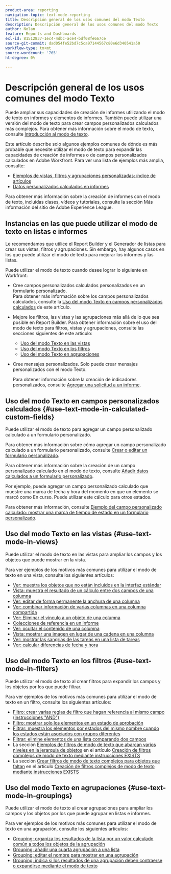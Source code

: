 ```yaml
---
product-area: reporting
navigation-topic: text-mode-reporting
title: Descripción general de los usos comunes del modo Texto
description: Descripción general de los usos comunes del modo Texto
author: Nolan
feature: Reports and Dashboards
exl-id: 81512837-1ec4-4dbc-ace4-bdf08fe667ce
source-git-commit: dad054fe52bd7c5ca97144567c80e6d340541a50
workflow-type: tm+mt
source-wordcount: '765'
ht-degree: 0%

---
```


# Descripción general de los usos comunes del modo Texto

<!--
<p data-mc-conditions="QuicksilverOrClassic.Draft mode">(NOTE: Alina: ***This is linked to Understanding Text Mode (article), and the TOC article for examples of various reporting elements)</p>
-->

Puede ampliar sus capacidades de creación de informes utilizando el modo de texto en informes y elementos de informes. También puede utilizar una versión del modo de texto para crear campos personalizados calculados más complejos. Para obtener más información sobre el modo de texto, consulte [Introducción al modo de texto](../../../reports-and-dashboards/reports/text-mode/understand-text-mode.md).

Este artículo describe solo algunos ejemplos comunes de dónde es más probable que necesite utilizar el modo de texto para expandir las capacidades de creación de informes o de campos personalizados calculados en Adobe Workfront. Para ver una lista de ejemplos más amplia, consulte:

* [Ejemplos de vistas, filtros y agrupaciones personalizadas: índice de artículos](../../../reports-and-dashboards/reports/custom-view-filter-grouping-samples/custom-view-filter-grouping-samples.md)
* [Datos personalizados calculados en informes](../../../reports-and-dashboards/reports/calc-cstm-data-reports/calculated-custom-data-reports.md)

Para obtener más información sobre la creación de informes con el modo de texto, incluidas clases, vídeos y tutoriales, consulte la sección Más información del sitio de Adobe Experience League.

<!--this link is outdated: 

For additional real-life text mode examples that other Workfront customers might have identified, visit the [Text Mode Reporting Discussions](https://one.workfront.com/s/topic/0TO0z000000cdHmGAI/text-mode-reporting?tabset-21363=3) tab in&nbsp; Adobe Workfront One or join the [Workfront Community](https://one.workfront.com/s/community) (requires logging in). &nbsp;

-->

## Instancias en las que puede utilizar el modo de texto en listas e informes

Le recomendamos que utilice el Report Builder y el Generador de listas para crear sus vistas, filtros y agrupaciones. Sin embargo, hay algunos casos en los que puede utilizar el modo de texto para mejorar los informes y las listas.

Puede utilizar el modo de texto cuando desee lograr lo siguiente en Workfront:

* Cree campos personalizados calculados personalizados en un formulario personalizado.\
  Para obtener más información sobre los campos personalizados calculados, consulte la [Uso del modo Texto en campos personalizados calculados](#use-text-mode-in-calculated-custom-fields) de este artículo.
* Mejore los filtros, las vistas y las agrupaciones más allá de lo que sea posible en Report Builder. Para obtener información sobre el uso del modo de texto para filtros, vistas y agrupaciones, consulte las secciones siguientes de este artículo:

   * [Uso del modo Texto en las vistas](#use-text-mode-in-views)
   * [Uso del modo Texto en los filtros](#use-text-mode-in-filters)
   * [Uso del modo Texto en agrupaciones](#use-text-mode-in-groupings)

* Cree mensajes personalizados. Solo puede crear mensajes personalizados con el modo Texto.

  Para obtener información sobre la creación de indicadores personalizados, consulte [Agregar una solicitud a un informe](../../../reports-and-dashboards/reports/creating-and-managing-reports/add-prompt-report.md).

## Uso del modo Texto en campos personalizados calculados {#use-text-mode-in-calculated-custom-fields}

Puede utilizar el modo de texto para agregar un campo personalizado calculado a un formulario personalizado.

Para obtener más información sobre cómo agregar un campo personalizado calculado a un formulario personalizado, consulte [Crear o editar un formulario personalizado](../../../administration-and-setup/customize-workfront/create-manage-custom-forms/create-or-edit-a-custom-form.md).

Para obtener más información sobre la creación de un campo personalizado calculado en el modo de texto, consulte [Añadir datos calculados a un formulario personalizado](../../../administration-and-setup/customize-workfront/create-manage-custom-forms/add-calculated-data-to-custom-form.md).

Por ejemplo, puede agregar un campo personalizado calculado que muestre una marca de fecha y hora del momento en que un elemento se marcó como En curso. Puede utilizar este cálculo para otros estados.

Para obtener más información, consulte [Ejemplo del campo personalizado calculado: mostrar una marca de tiempo de estado en un formulario personalizado](../../../reports-and-dashboards/reports/calc-cstm-data-reports/example-status-timestamp-in-calculated-field.md).

<!--
<ul data-mc-conditions="QuicksilverOrClassic.Draft mode">
<li><a href="#display-a-status-timestamp-in-a-custom-form" class="MCXref xref">Display a Status timestamp in a Custom Form</a> </li>
</ul>
-->

<!--
<div data-mc-conditions="QuicksilverOrClassic.Draft mode">
<p><strong>Display a Status timestamp in a Custom Form</strong></p> 
<p data-mc-conditions="QuicksilverOrClassic.Draft mode">(NOTE: This section used to be undrafted but replaced it with a standlone article. See new article: /Content/Reports and Dashboards/Reports/Calc Cstm Data-Reports/example-status-timestamp-in-calculated-field.htm)</p>
<p>The following calculated field displays the date when the specified object status was modified. </p>
<ol>
<li value="1">Navigate to a Custom form where you want to add the field.</li>
<li value="2">Click <strong>Calculated</strong> to add a calculated custom field to the form.<br></li>
<li value="3">Specify a <strong>Label</strong> for the Custom Field, for example: <i>Status Timestamp Custom Field</i>.</li>
<li value="4">(Optional) Click the <strong>Name</strong> field to update it. The Name of the field matches the Label you just entered by default. </li>
<li value="5">Click&nbsp;<strong>Done</strong>. </li>
<li value="6">Click <strong>Save+Close</strong>.</li>
<li value="7">Re-open the Custom Form, and click the new Status Timestamp Custom Field on the form.</li>
<li value="8"> In the <strong>Calculation</strong> field, specify the following calculation for your Custom Field:<br><pre>IF(Status='INP',IF(ISBLANK({DE:Status Timestamp Custom Field}),$$NOW,{DE:Status Timestamp Custom Field}),{DE:Status Timestamp Custom Field}) </pre>
<p data-mc-conditions="QuicksilverOrClassic.Draft mode">(NOTE:Alina: text should wrap here.)</p>
<note type="note">  You must always use the three letter key for the Status in this calculation.
<br>For more information about the keys for Statuses, see
<a href="../../../administration-and-setup/customize-workfront/creating-custom-status-and-priority-labels/create-or-edit-a-status.md" class="MCXref xref">Create or edit a status</a>.
</note></li>
<li value="9"> Click <strong>Save+Close</strong>.<br>You can then report on the Status Timestamp Custom Field, or use it in other calculations in reports or Custom Fields.<br> <note type="note">  If your status changes to INP, then another status, then back to INP, Workfront captures only the timestamp of the first change to INP.
</note><br></li>
</ol>
</div>
-->

## Uso del modo Texto en las vistas {#use-text-mode-in-views}

Puede utilizar el modo de texto en las vistas para ampliar los campos y los objetos que puede mostrar en la vista.

Para ver ejemplos de los motivos más comunes para utilizar el modo de texto en una vista, consulte los siguientes artículos:

* [Ver: muestra los objetos que no están incluidos en la interfaz estándar](../../../reports-and-dashboards/reports/custom-view-filter-grouping-samples/view-display-objects-not-in-standard-interface.md)
* [Vista: muestra el resultado de un cálculo entre dos campos de una columna](../../../reports-and-dashboards/reports/custom-view-filter-grouping-samples/view-calculation-between-two-fields.md)
* [Ver: editar de forma permanente la anchura de una columna](../../../reports-and-dashboards/reports/custom-view-filter-grouping-samples/view-edit-column-width-permanently.md)
* [Ver: combinar información de varias columnas en una columna compartida](../../../reports-and-dashboards/reports/custom-view-filter-grouping-samples/view-merge-columns.md)
* [Ver: Eliminar el vínculo a un objeto de una columna](../../../reports-and-dashboards/reports/custom-view-filter-grouping-samples/view-remove-link-to-object.md)
* [Colecciones de referencia en un informe](../../../reports-and-dashboards/reports/text-mode/reference-collections-report.md)
* [Ver: ocultar el contenido de una columna](../../../reports-and-dashboards/reports/custom-view-filter-grouping-samples/view-hide-column-content.md)
* [Vista: mostrar una imagen en lugar de una cadena en una columna](../../../reports-and-dashboards/reports/custom-view-filter-grouping-samples/view-display-image-in-view.md)
* [Ver: mostrar las sangrías de las tareas en una lista de tareas](../../../reports-and-dashboards/reports/custom-view-filter-grouping-samples/view-display-task-identations.md)
* [Ver: calcular diferencias de fecha y hora](../../../reports-and-dashboards/reports/custom-view-filter-grouping-samples/view-calculate-time-and-date-differences.md)

<!--
<div data-mc-conditions="QuicksilverOrClassic.Draft mode">
<p>The most common reason for using text mode in a view are: </p>
<ul>
<li><a href="#display-objects-that-are-not-included-in-the-standard-interface" class="MCXref xref">Display objects that are not included in the standard interface</a> </li>
<li><a href="#make-a-calculation-between-two-fields-in-a-column" class="MCXref xref">Make a calculation between two fields in a column</a> </li>
<li><a href="#edit-the-width-of-a-column-permanently" class="MCXref xref">Edit the width of a column permanently</a> </li>
<li>
<div>
<h2>Access requirements</h2>
<p>You must have the following access to perform the steps in this article:</p>
<table style="table-layout:auto">
<col>
<col>
<tbody>
<tr>
<td role="rowheader">Adobe Workfront plan*</td>
<td> <p>Any</p> </td>
</tr>
<tr>
<td role="rowheader">Adobe Workfront license*</td>
<td> <p>Plan </p> </td>
</tr>
<tr>
<td role="rowheader">Access level configurations*</td>
<td> <p>Edit access to Filters, Views, Groupings</p> <p>Edit access to&nbsp;Reports,&nbsp;Dashboards,&nbsp;Calendars to create a view in a report</p> <note type="note">
If you still don't have access, ask your Workfront administrator if they set additional restrictions in your access level. For information on how a Workfront administrator can modify your access level, see
<a href="../../../administration-and-setup/add-users/configure-and-grant-access/create-modify-access-levels.md" class="MCXref xref">Create or modify custom access levels</a>.
</note> </td>
</tr>
<tr>
<td role="rowheader">Object permissions</td>
<td> <p>Manage permissions to a report to create or edit a view in a report</p> <p>Manage permissions to a view to edit it</p> <p>For information on requesting additional access, see <a href="../../../workfront-basics/grant-and-request-access-to-objects/request-access.md" class="MCXref xref">Request access to objects </a>.</p> </td>
</tr>
</tbody>
</table>
<p>*To find out what plan, license type, or access you have, contact your Workfront administrator.</p>
</div> </li>
<li><a href="#edit-the-width-of-a-column-permanently" class="MCXref xref">Edit the width of a column permanently</a> </li>
<li><a href="#merge-multiple-columns-into-a-single-column" class="MCXref xref">Merge multiple columns into a single column</a> </li>
<li><a href="#remove-a-link-to-an-object-from-the-view" class="MCXref xref">Remove a link to an object from the view</a> </li>
<li><a href="#display-a-collection-in-a-view" class="MCXref xref">Display a collection in a view</a> </li>
<li><a href="#hide-the-content-of-a-column-in-a-view" class="MCXref xref">Hide the content of a column in a view</a> </li>
<li><a href="#display-an-image-in-a-view" class="MCXref xref">Display an image in a view</a> </li>
<li><a href="#display-task-indentations-in-a-view" class="MCXref xref">Display task indentations in a view</a> </li>
<li><a href="#calculate-time-and-date-differences" class="MCXref xref">Calculate time and date differences</a> </li>
</ul>
</div>
-->

<!--
<div data-mc-conditions="QuicksilverOrClassic.Draft mode">
<p><strong>Display objects that are not included in the standard interface</strong></p>
<p data-mc-conditions="QuicksilverOrClassic.Draft mode">(NOTE: see new article: /Content/Reports and Dashboards/Reports/Custom View Filter Grouping Samples/view-display-objects-not-in-standard-interface.htm)</p>
<p>You can display objects in a view that are not included in the standard mode interface. Some objects can be included in a view only by referencing them via text mode.<br>You can know which fields can be included in a view in either of the following ways:</p>
<ul>
<li>Use the <a href="../../../wf-api/general/api-explorer.md" class="MCXref xref">API Explorer</a> to discover other objects that can be referenced via text mode.<br>Not all the fields documented in the API Explorer are valid fields for text mode. Some fields are only reportable through the API.</li>
<li>A column or field name is not available in the standard mode interface, but the column or field ID is. Most objects that have a column or field ID also have a corresponding column or field name. However, in some cases, only the ID is displayed in the standard mode Interface. You can use text mode to include the column or field name in a view by replacing the <strong>fieldnameID</strong> with the <strong>fieldname:name</strong>.<br>For example, in the standard mode interface, the <strong>Sponsor ID</strong> field is available for a project, but the <strong>Sponsor Name</strong> field is not. You can use text mode to display the <strong>Sponsor Name</strong>, if you switch the <strong>Sponsor ID</strong> column to text mode and replace the text in the column with:<br><pre>valuefield=project:sponsor:name<br>querysort=project:sponsor:name<br>valueformat=HTML<br>displayname=Project Sponsor Name<br>linkedname=project<br>namekey=view.relatedcolumn<br>namekeyargkey.0=project<br>namekeyargkey.1=sponsorID</pre></li>
</ul>
<p><strong>Make a calculation between two fields in a column</strong></p> 
<p data-mc-conditions="QuicksilverOrClassic.Draft mode">(NOTE: see new article: /Content/Reports and Dashboards/Reports/Custom View Filter Grouping Samples/column-calculation-between-two-fields.htm)</p>
<p>For example, if you want to find out the number of week days that elapsed between two dates, you can use text mode syntax and data expressions to calculate this difference.<br>For example, we want to calculate the week day difference between the Planned Completion Date and the Actual Completion Date of a task.<br>To do this, you can add a new column to a task view, and <strong>Switch to Text Mode</strong>. In the <strong>Click to edit text</strong> dialog box, paste the following text: </p>
<pre>displayname=Week Day Difference<br>textmode=true<br>valueexpression=WEEKDAYDIFF({plannedCompletionDate},{actualCompletionDate})<br>valueformat=HTML</pre>
<p>You can use any other two dates in this calculation (Actual Start, Actual Completion, Projected Start, Projected Completion, etc).<br>For more information about calculated data expressions, see <a href="../../../reports-and-dashboards/reports/calc-cstm-data-reports/calculated-data-expressions.md" class="MCXref xref">Overview of calculated data expressions</a>.</p>
<p><strong>Edit the width of a column permanently</strong></p> 
<p data-mc-conditions="QuicksilverOrClassic.Draft mode">(NOTE: see new article: /Content/Reports and Dashboards/Reports/Custom View Filter Grouping Samples/column-edit-column-width-permanently.htm) </p>
<p>You can permanently change the width of a column by using these lines in the text mode of the column:</p>
<pre>width=200<br>usewidths=true</pre>
<p>For the <strong>width</strong> line, specify any number (in pixels), according to how wide you want the column to display in the report.</p>
<p><strong>Merge multiple columns into a single column</strong></p> 
<p data-mc-conditions="QuicksilverOrClassic.Draft mode">(NOTE: see new article: /Content/Reports and Dashboards/Reports/Custom View Filter Grouping Samples/view--merge-columns.htm)</p>
<ul>
<li> <p><a href="#merge-data-from-two-columns-with-a-line-break" class="MCXref xref">Merge data from two columns with a line break </a> </p> </li>
<li> <p><a href="#merge-data-from-two-columns-with-no-line-break" class="MCXref xref">Merge data from two columns with no line break </a> </p> </li>
</ul>
<h4 id="merge-data-from-two-columns-with-a-line-break">Merge data from two columns with a line break </h4>
<p>Do the following to share the data from multiple columns to display it in one common column with a line break between the values from each column:</p>
<ol>
<li value="1"> <p>Add a third column between the two columns you want to merge. </p> </li>
<li value="2"> <p>Add the following code in the middle column: </p> <p><pre>value=<br></pre><pre>valueformat=HTML</pre><pre>width=1</pre><pre>sharecol=true</pre> </p> </li>
<li value="3"> <p>Add the following text to the first column:</p> <p><code>sharecol=true</code> </p> </li>
</ol>
</div>
-->

<!--
<div data-mc-conditions="QuicksilverOrClassic.Draft mode">
<h4 id="merge-data-from-two-columns-with-no-line-break">Merge data from two columns with no line break </h4>
<p>You can share the data from multiple separate columns to display it in one column with no breaks or spaces between the values from each column. </p>
<p>To do this:</p>
<ol>
<li value="1"> <p>Add the following text to the first column:</p> <p><code>sharecol=true</code> </p> </li>
</ol> <note type="note">  Consider the following when using shared columns:
<ul>
<li>The <code>valueformat=HTML</code> line is mandatory in a shared column. Otherwise, the columns contain no information (they will be blank) when the report is exported from Workfront.</li>
<li>Conditional formatting may not be supported in merged columns.</li>
<li>Columns with the <strong>viewalias</strong> attribute can limit the amount of columns that you can merge. To avoid these limits, avoid using the <strong>viewalias</strong> attribute. If you must include the <strong>viewalias</strong> attribute in a column, make sure that they are the last item listed in the column.</li>
</ul>
</note>
<p><strong>Remove a link to an object from the view</strong></p> 
<p data-mc-conditions="QuicksilverOrClassic.Draft mode">(NOTE: see this new article: /Content/Reports and Dashboards/Reports/Custom View Filter Grouping Samples/column-remove-link-to-object.htm)</p>
<p>Some objects that you display in a view are links to the Details page of the object, by default. For example, the column that displays the Name of a project is a link to the project; the column that displays the Name of a user is a link to the user profile page.</p>
<p>You can remove this link using text mode.<br>For example, to remove the link to a task in a project report, you may use the following text mode in a column:</p>
<pre>displayname=Task Name<br>linkedname=direct<br>namekey=name<br>querysort=name<br>textmode=true<br>valueexpression={name}<br>valueformat=Compound</pre> <note type="note">  You can use similar code for other objects, and just replace the
<strong>valuefield</strong> line of the code with
<strong>valueexpression</strong>. This removes the link from the view.
</note>
<p><strong>Display a collection in a view</strong></p> 
<p data-mc-conditions="QuicksilverOrClassic.Draft mode">(NOTE: this already has its own article, maybe just list the other article in the TOC of the example) </p>
<p>Display a collection in a report view. A collection is a list of objects that are linked to one other object.<br>For information about displaying a collection in a report view, see the "Reference collections in a View of a report" section in the article <a href="../../../reports-and-dashboards/reports/text-mode/reference-collections-report.md" class="MCXref xref">Reference collections in a report</a>.</p>
<p><strong>Hide the content of a column in a view</strong></p> 
<p data-mc-conditions="QuicksilverOrClassic.Draft mode">(NOTE: see new article: /Content/Reports and Dashboards/Reports/Custom View Filter Grouping Samples/column-hide-column-content.htm) </p>
<p>You can build a column in a view for purposes of sorting the view by a certain field, but you can use text mode to hide the information inside the column from displaying in the view. In this case, the object in the column helps sort the view, but the information of that object does not display in the view.</p>
<p>For example, to hide the Task Number column in a task report, replace the text in the Task Number column with the following:</p>
<pre><strong>displayname=</strong>linkedname=direct<br>querysort=taskNumber<br>sortOrder=1<br>sortType=asc<br>textmode=true<br><strong>value=</strong>valueformat=int<br><strong>width=0</strong></pre>
<p>The important changes in this code which make the column hidden are:</p>
<ul>
<li><code>displayname</code>: This line must be blank.</li>
<li><code>valuefield</code>: This has been replaced by <em>value</em>, and must be blank.</li>
<li><code>width</code>: Depending on the field, this must have a value of <i>0</i> or <i>1</i>.</li>
</ul> <note type="note">  
<ul>
<li>You can use hidden columns to sort by a certain object that you do not want to display in the view.<br>For example, you can sort by Task Number in a task view in the example provided above, and hide the Task Number information from the view.</li>
<li>When you hide a column, note that the information in the column is hidden, but the column still exists in the view.</li>
</ul>
</note>
</div>
-->

<!--
<div data-mc-conditions="QuicksilverOrClassic.Draft mode">
<p><strong>Display an image in a view</strong></p>
<p data-mc-conditions="QuicksilverOrClassic.Draft mode">(NOTE: see new article: /Content/Reports and Dashboards/Reports/Custom View Filter Grouping Samples/column-display-image-in-view.htm) </p>
<p>You can replace the name of an object in a view with an image.</p> <note type="note">  Images appear in their actual resolution so try to use small images. This example is for projects, but it applies to any object with a
<strong>URL</strong> field. You can add it to any column to replace the value of the column with an image.
</note>
<p>To replace the name of a project in a project view with an image:</p>
<ol>
<li value="1"> <p>Ensure that you have an image that is stored on a server accessible from Workfront.</p> <note type="tip">
Avoid using images that are uploaded to Workfront. Because images stored in Workfront are not publicly available and have an access key that expires after a period of time, these images stop displaying in the view over time.
</note> </li>
<li value="2">  Go to a project, click the <strong>More</strong> menu <img src="assets/more-icon-45x33.png" style="width: 45;height: 33;"> next to the name of the project, then click <strong>Edit</strong>.  </li>
<li value="3">In the <strong>URL</strong> field, add the link to the image.</li>
<li value="4">Navigate to a project view in a list or report and customize the view.</li>
<li value="5">Click the header of the column for the <strong>Project Name</strong>, then click <strong>Switch to Text Mode</strong>.</li>
<li value="6">Add the following code to the column to the existing code:<br><pre>displayname=Link Project<br>image.name=Link Project<br>image.valuefield=URL<br>link.linkproperty.0.name=projectID<br>link.linkproperty.0.value=ID<br>link.lookup=link.edit<br>link.page=/view<br>link.valuefield=objCode<br>link.valueformat=val<br>textmode=true<br>type=image<br>valueformat=</pre> The image you selected replaces the Project Name in the project view.</li>
<li value="7">Click <strong>Save View</strong>.</li>
</ol>
</div>
-->

<!--
<div data-mc-conditions="QuicksilverOrClassic.Draft mode">
<p><strong>Display task indentations in a view</strong></p>
<p data-mc-conditions="QuicksilverOrClassic.Draft mode">(NOTE:new article to replace this: /Content/Reports and Dashboards/Reports/Custom View Filter Grouping Samples/view-display-task-identations.htm) </p>
<p>Add this code to the Task Name column in a task view, to display the tasks indented according to the Work Breakdown Structure of the project:</p>
<pre>valueexpression=IF({indent}<1,{name},IF({indent}<2,CONCAT(' - ',{name}),IF({indent}<3,CONCAT(' - - ',{name}),IF({indent}<4,CONCAT(' - - - ',{name}),CONCAT(' - - - - ',{name}))))) </pre>
<p>This adds up to four dashes before the task name to indicate the position of the child task. </p>
<p><strong>Calculate time and date differences</strong></p>
<p data-mc-conditions="QuicksilverOrClassic.Draft mode">(NOTE: replace with this article: /Content/Reports and Dashboards/Reports/Custom View Filter Grouping Samples/view-calculate-time-and-date-differences.htm ----- add to the toc article--- hide this content in this article) </p>
<note type="important">  You cannot calculate the time and date difference in Workfront between two different objects of the same kind. For example, you cannot calculate the time and date difference between two dates on two different projects, tasks, or issues.
</note>
<p>You can only calculate the difference between the following:</p>
<ul>
<li><a href="#calculate-the-time-and-date-difference-between-two-date-fields-on-the-same-object" class="MCXref xref">Calculate the time and date difference between two date fields on the same object</a> </li>
<li><a href="#calculate-the-time-and-date-difference-between-the-field-on-an-object-and-another-field-on-the-parent-object" class="MCXref xref">Calculate the time and date difference between the field on an object and another field on the parent object</a> </li>
</ul>
<h4 id="calculate-the-time-and-date-difference-between-two-date-fields-on-the-same-object"><strong>Calculate the time and date difference between two date fields on the same object</strong> </h4>
<p>For example, to calculate the difference between the Planned Completion Date and the Actual Completion Date of a task add the following column to a task report:</p>
<pre>displayname=Planned-Actual Completion Date<br>linkedname=direct<br>querysort=plannedCompletionDate<br>textmode=true<br>valueexpression=ROUND(DATEDIFF({plannedCompletionDate},{actualCompletionDate}),2)<br>valueformat=HTML</pre>
<p>The result displays in days. The timestamp on the date field is also taken into account, and the number of days might be followed by decimals if the timestamps don't match.</p>
<h4 id="calculate-the-time-and-date-difference-between-the-field-on-an-object-and-another-field-on-the-parent-object"><strong>Calculate the time and date difference between the field on an object and another field on the parent object</strong> </h4>
<p>For a list of objects and their parents, see the "Understanding the Interdependency and Hierarchy of Objects" section in <a href="../../../workfront-basics/navigate-workfront/workfront-navigation/understand-objects.md" class="MCXref xref">Understand objects in Adobe Workfront</a>.<br>For example, you can calculate the difference between the Planned Completion Date of a task and the Planned Completion Date of its parent task, or of the project that the task is on.</p>
<ul>
<li>Add the following column to a task view or report to calculate the difference between the Planned Completion Date of the task and that of the parent task:<br><pre>valueexpression=ROUND(DATEDIFF({plannedCompletionDate},{parent}.{plannedCompletionDate}),2)<br>textmode=true<br>valueformat=HTML<br>displayname=Parent Planned Completion - Planned Completion</pre></li>
<li>Add the following column to a task view or report to calculate the difference between the Planned Completion Date of the task and that of the project:<br><pre>displayname=Project Planned Completion - Planned Completion<br>textmode=true<br>valueexpression=ROUND(DATEDIFF({plannedCompletionDate},{project}.{plannedCompletionDate}),2)<br>valueformat=HTML</pre></li>
</ul>
</div>
-->

## Uso del modo Texto en los filtros {#use-text-mode-in-filters}

<!--
<p data-mc-conditions="QuicksilverOrClassic.Draft mode">(NOTE: replace all these links with the link to the actual articles; --- hide all the sections below)</p>
-->

Puede utilizar el modo de texto al crear filtros para expandir los campos y los objetos por los que puede filtrar.

Para ver ejemplos de los motivos más comunes para utilizar el modo de texto en un filtro, consulte los siguientes artículos:

* [Filtro: crear varias reglas de filtro que hagan referencia al mismo campo (instrucciones &quot;AND&quot;)](../../../reports-and-dashboards/reports/custom-view-filter-grouping-samples/filter-refrence-the-same-field-multiple-times.md)
* [Filtro: mostrar solo los elementos en un estado de aprobación](../../../reports-and-dashboards/reports/custom-view-filter-grouping-samples/filter-for-items-in-approval-status.md)
* [Filtrar: muestra los elementos por estados del mismo nombre cuando los estados están asociados con grupos diferentes](../../../reports-and-dashboards/reports/custom-view-filter-grouping-samples/filter-same-name-statuses-from-different-groups.md)
* [Filtrar: elimine elementos de una lista comparando dos campos](../../../reports-and-dashboards/reports/custom-view-filter-grouping-samples/filter-items-by-comparing-two-fields.md)
* La sección [Ejemplos de filtros de modo de texto que abarcan varios niveles en la jerarquía de objetos](../../../reports-and-dashboards/reports/text-mode/create-complex-text-mode-filters-using-exists-statements.md#examples) en el artículo [Creación de filtros complejos de modo de texto mediante instrucciones EXISTS](../../../reports-and-dashboards/reports/text-mode/create-complex-text-mode-filters-using-exists-statements.md)
* La sección [Crear filtros de modo de texto complejos para objetos que faltan](../../../reports-and-dashboards/reports/text-mode/create-complex-text-mode-filters-using-exists-statements.md#missing-object-filters) en el artículo [Creación de filtros complejos de modo de texto mediante instrucciones EXISTS](../../../reports-and-dashboards/reports/text-mode/create-complex-text-mode-filters-using-exists-statements.md)

<!--
<div data-mc-conditions="QuicksilverOrClassic.Draft mode">
<p>The most common reasons for using text mode in a filter are:</p>
<p data-mc-conditions="QuicksilverOrClassic.Draft mode">(NOTE: previous content that was drafted when it was replaced by standalone articles linked above) </p>
<ul>
<li> <p><a href="#create-multiple-filter-rules-that-reference-the-same-field" class="MCXref xref">Create multiple Filter Rules that reference the same field</a> </p> </li>
<li> <p><a href="#filter-for-items-in-an-approval-status" class="MCXref xref">Filter for items in an approval status</a> </p> </li>
<li> <p><a href="#filter-for-items-by-same-name-statuses-when-the-statuses-are-associated-with-different-groups" class="MCXref xref">Filter for items by same-name statuses when the statuses are associated with different groups</a> </p> </li>
<li> <p><a href="#filter-items-by-comparing-two-fields" class="MCXref xref">Filter items by comparing two fields</a> </p> </li>
<li> <p><a href="#create-complex-text-mode-filters-that-span-multiple-levels-in-the-object-hierarchy">Creating Complex Text-Mode Filters that Span Multiple Levels in the Object Hierarchy</a> </p> </li>
<li> <p><a href="#create-complex-text-mode-filters-for-missing-objects">Creating Complex Text-Mode Filters for Missing Objects</a> </p> </li>
</ul>
<p><strong>Create multiple Filter Rules that reference the same field</strong></p>
<p data-mc-conditions="QuicksilverOrClassic.Draft mode">(NOTE: replace content with a link to here: /Content/Reports and Dashboards/Reports/Custom View Filter Grouping Samples/filter-refrence-the-same-field-multiple-times.htm) </p>
<p>In the standard mode interface, when attempting to create multiple filters that reference the same field (using the AND qualifier), one of the filters is deleted when you save the report and exit the report builder.<br>For example, Workfront does not allow you to save the following filter rules using the standard mode interface:<br>Task Name > Contains > Green<br>Task Name > Does Not Contain > Red<br>However, you can create these filters using text mode:</p>
<pre>name=green<br>name_Mod=cicontains<br>AND:1:name=red<br>AND:1:name_Mod=cinotcontains</pre>
<p><strong>Filter for items in an approval status</strong></p>
<p data-mc-conditions="QuicksilverOrClassic.Draft mode">(NOTE: replace this with a link to this: /Content/Reports and Dashboards/Reports/Custom View Filter Grouping Samples/filter-for-items-in-approval-status.htm--- hide the content from here) </p>
<p>To display only items in a certain status which is currently in Pending Approval:</p>
<ol>
<li value="1">Go to the filter you want to customize for a list of projects, for example.<br>This works the same for any other object with an approval status.</li>
<li value="2">Add a<strong>Filter Rule</strong> for the <strong>Status</strong> field of the object of your list.<br>For example, in a project report, add <strong>Status Equal Planning</strong>, if you want to display only projects which are in a status of <strong>Planning - Pending Approval</strong>.</li>
<li value="3">Click <strong>Switch to Text Mode</strong>.</li>
<li value="4">Modify the <em>status</em> line by adding a <strong>:A</strong> to the three letter key of the status:<br><pre>status=PLN:A<br>status_Mod=in</pre></li>
<li value="5">Click <strong>Save Filter</strong>.<br>You can use the same steps to filter for all statuses of all objects that could be associated with an approval process.</li>
</ol>
<p><strong>Filter for items by same-name statuses when the statuses are associated with different groups</strong></p> 
<p data-mc-conditions="QuicksilverOrClassic.Draft mode">(NOTE: link to this article: /Content/Reports and Dashboards/Reports/Custom View Filter Grouping Samples/filter-same-name-statuses-from-different-groups.htm) </p>
<p>You can have a task status assigned to Group A named <em>New Status</em> with the three-letter key <em>NST</em>. You may have another task status assigned to Group B also named <em>New Status</em> with the three-letter key <em>NES.</em> Although the names for the two statuses can be identical, the three letter code is always unique.<br>For more information about group statuses, see <a href="../../../administration-and-setup/manage-groups/manage-group-statuses/create-or-edit-a-group-status.md" class="MCXref xref">Create or edit a group status</a>.<br>To distinguish between the two statuses in our example you can modify the text mode of the filter applied to a task list to ensure items in both statuses are identified:</p>
<ol>
<li value="1">Go to the filter you want to customize for a list of tasks, for example.<br>This works the same for projects and issues, as well.</li>
<li value="2">Add a<strong>Filter Rule</strong> for the <strong>Status</strong> field of the object of your list.<br>For example, in a task report, add <strong>Status Equal New Status</strong>, if you want to display only tasks which are in a status of <strong>New Status</strong>.<br>Notice that you have only one option for a status named New Status.</li>
<li value="3">Click <strong>Switch to Text Mode</strong>.<br>The following code should display:<br><pre xml:space="preserve">status=NST<br>status_Mod=in </pre><note type="note">
Only one status displays here. The status line displays one of the three-letter keys for one of the statuses.
</note></li>
<li value="4">Add the following two lines of code to add the status that is missing from the filter:<br><pre>status=NST<br>status_Mod=in<br>OR:1:status=NES<br>OR:1:status_Mod=in</pre></li>
<li value="5">Click <strong>Save Filter</strong>.</li>
</ol>
<p><strong>Filter items by comparing two fields</strong></p>
<p data-mc-conditions="QuicksilverOrClassic.Draft mode">(NOTE: replace this and hide, the new article is: /Content/Reports and Dashboards/Reports/Custom View Filter Grouping Samples/filter-items-by-comparing-two-fields.htm)</p>
<p>For example, you can display only tasks where the Actual Completion Date of the task is greater than the Planned Completion Date:</p>
<ol>
<li value="1">Go to the filter you want to customize on a task list, for example.</li>
<li value="2">Click <strong>Add Filter Rule</strong> for the <strong>Actual Completion Date</strong> field.</li>
<li value="3">Click <strong>Switch to Text Mode</strong>.</li>
<li value="4">Replace the text with the following code:<br><pre>actualCompletionDate=FIELD:plannedCompletionDate<br>actualCompletionDate_Mod=gt</pre></li>
<li value="5">Click <strong>Save Filter</strong>.</li>
</ol>
<p><strong>Create complex Text Mode filters that span multiple levels in the object hierarchy</strong></p>
<p data-mc-conditions="QuicksilverOrClassic.Draft mode">(NOTE: Alina - links in this section and the following one are correct.)&nbsp;</p>
<p>Using EXISTS statements in the text mode interface, you can filter for objects that are removed from the filter object by more than two levels of hierarchy.</p>
<p>For information about filtering across multiple levels of object hierarchy, see the section <a href="../../../reports-and-dashboards/reports/text-mode/create-complex-text-mode-filters-using-exists-statements.md#examples" class="MCXref xref">Examples of text mode filters that span multiple levels in the object hierarchy</a> in the article <a href="../../../reports-and-dashboards/reports/text-mode/create-complex-text-mode-filters-using-exists-statements.md" class="MCXref xref">Create complex Text Mode filters using EXISTS statements</a>.</p>
<p><strong>Create complex Text Mode filters for missing objects</strong></p>
<p>Using EXISTS statements in the text mode interface, you can filter for objects that are missing. For example, you can display a list of users who did not log time in Workfront within a certain period of time or a list of custom fields that are not associated with any custom forms.</p>
<p>For information about filtering for missing objects, see the section <a href="../../../reports-and-dashboards/reports/text-mode/create-complex-text-mode-filters-using-exists-statements.md#missing-object-filters" class="MCXref xref">Create complex text mode filters for missing objects</a> in the article <a href="../../../reports-and-dashboards/reports/text-mode/create-complex-text-mode-filters-using-exists-statements.md" class="MCXref xref">Create complex Text Mode filters using EXISTS statements</a>.</p>
</div>
-->

## Uso del modo Texto en agrupaciones {#use-text-mode-in-groupings}

<!--
<p data-mc-conditions="QuicksilverOrClassic.Draft mode">(NOTE: replace all these links with the link to the actual articles; --- hide all the sections below)</p>
-->

Puede utilizar el modo de texto al crear agrupaciones para ampliar los campos y los objetos por los que puede agrupar en listas e informes.

Para ver ejemplos de los motivos más comunes para utilizar el modo de texto en una agrupación, consulte los siguientes artículos:

* [Grouping: organiza los resultados de la lista por un valor calculado común a todos los objetos de la agrupación](../../../reports-and-dashboards/reports/custom-view-filter-grouping-samples/grouping-by-calculated-common-values.md)
* [Grouping: añadir una cuarta agrupación a una lista](../../../reports-and-dashboards/reports/custom-view-filter-grouping-samples/grouping-add-fourth-grouping.md)
* [Grouping: editar el nombre para mostrar en una agrupación](../../../reports-and-dashboards/reports/custom-view-filter-grouping-samples/grouping-rename-grouping.md)
* [Grouping: indica si los resultados de una agrupación deben contraerse o expandirse mediante el modo de texto](../../../reports-and-dashboards/reports/custom-view-filter-grouping-samples/grouping-collapsed-or-expanded-results.md)

<!--
<div data-mc-conditions="QuicksilverOrClassic.Draft mode">
<p>The most common reasons for using text mode in a grouping are:</p> 
<p data-mc-conditions="QuicksilverOrClassic.Draft mode">(NOTE: drafted this content when the standalone articles that replaced these sections were turned live) </p>
<ul>
<li><a href="#group-results-by-a-calculated-value-common-to-all-objects-in-the-grouping" class="MCXref xref">Group results by a calculated value common to all objects in the grouping</a> </li>
<li><a href="#add-a-fourth-grouping-in-a-standard-report" class="MCXref xref">Add a fourth grouping in a standard report</a> </li>
<li><a href="#rename-a-grouping" class="MCXref xref">Rename a Grouping</a> </li>
<li data-mc-conditions="QuicksilverOrClassic.Quicksilver"><a href="#indicate-whether-the-results-in-a-grouping-should-be-collapsed-or-expanded" class="MCXref xref">Indicate whether the results in a Grouping should be collapsed or expanded</a> </li>
</ul>
<p><strong>Group results by a calculated value common to all objects in the grouping</strong></p> 
<p data-mc-conditions="QuicksilverOrClassic.Draft mode">(NOTE: hide this and see this article instead: /Content/Reports and Dashboards/Reports/Custom View Filter Grouping Samples/grouping-by-calculated-common-values.htm) </p>
<p>For example, you might want to view your tasks grouped by Percent Complete in ranges of 0-25, 26-50, 51-75, 75-99, and 100. Doing so would require using text mode for your grouping.<br>The grouping that you want to use for this example is:</p> 
<p data-mc-conditions="QuicksilverOrClassic.Draft mode">(NOTE:&nbsp;Alina: this should wrap within the page margins)</p>
<pre>textmode=true<br>group.0.valueexpression=IF({percentComplete}>=0&&{percentComplete}<=25,'0-25%',IF({percentComplete}>25&&{percentComplete}<=50,'26-50%',IF({percentComplete}>50&&{percentComplete}<=75,'51-75%',IF({percentComplete}>75&&{percentComplete}<=100,'76-100%',''))))<br>group.0.linkedname=direct<br>group.0.valueformat=doubleAsString<br>group.0.namekey=percentComplete</pre>
<p><strong>Add a fourth grouping in a standard report</strong></p>
<p data-mc-conditions="QuicksilverOrClassic.Draft mode">(NOTE: hide and replace this with: /Content/Reports and Dashboards/Reports/Custom View Filter Grouping Samples/grouping-add-fourth-grouping.htm)&nbsp;</p>
<p>You can have four groupings in a matrix report. For more information about matrix reports, see <a href="../../../reports-and-dashboards/reports/creating-and-managing-reports/create-matrix-report.md" class="MCXref xref">Create a matrix report</a>.<br>You can only have three groupings in a standard report through the standard interface. To add a fourth grouping in a standard report, you must use text mode.<br><img src="assets/four-groupings-in-a-standard-report-350x59.png" alt="Four_groupings_in_a_standard_report.png" style="width: 350;height: 59;"><br>For example, you have a task report which is grouped by Project Name, Progress Status and Planned Completion Date. You want to add a fourth grouping, for Assigned To Name. You can do that, with the following code inside your grouping builder:</p>
<pre>group.0.linkedname=project<br>group.0.namekey=view.relatedcolumn<br>group.0.namekeyargkey.0=project<br>group.0.namekeyargkey.1=name<br>group.0.valuefield=project:name<br>group.0.valueformat=string<br>group.1.enumclass=com.attask.common.constants.ProgressStatusEnum<br>group.1.enumtype=TASK<br>group.1.linkedname=direct<br>group.1.namekey=progressStatus<br>group.1.type=enum<br>group.1.valuefield=progressStatus<br>group.1.valueformat=val<br>group.2.groupdatesby=WY<br>group.2.linkedname=direct<br>group.2.namekey=plannedCompletionDate<br>group.2.notime=false<br>group.2.valuefield=plannedCompletionDate<br>group.2.valueformat=atDateAsWeekString<br>group.3.valuefield=assignedTo:name<br>group.3.valueformat=HTML<br>textmode=true</pre>
<p><strong>Rename a Grouping</strong></p>
<p data-mc-conditions="QuicksilverOrClassic.Draft mode">(NOTE: hide here and this is the new article: /Content/Reports and Dashboards/Reports/Custom View Filter Grouping Samples/grouping-rename-grouping.htm) </p>
<p>You can rename groupings to something more familiar to your users. To do that, you can do one of the following in a grouping:</p>
<ol>
<li value="1">When customizing a grouping, click <strong>Switch to Text Mode</strong>.</li>
<li value="2">Remove all the lines in the text mode interface of the grouping that have the word "name" in them, then add the line: <pre>group.0.name=Your Value</pre> You can also leave the <code>group.0.name</code> line blank, in which case the grouping shows the name of the value you are grouping by.<br>Or</li>
<li value="3">Add the following line to the existing text mode code in a Grouping:<br><pre>group.0.displayname=Your Value</pre>
<p data-mc-conditions="QuicksilverOrClassic.Draft mode">(NOTE: Alina: maybe add a screen shot here?) </p>
</li>
</ol>
<div data-mc-conditions="QuicksilverOrClassic.Quicksilver">
<p><strong>Indicate whether the results in a Grouping should be collapsed or expanded</strong></p>
<p data-mc-conditions="QuicksilverOrClassic.Draft mode">(NOTE: hide this and its own article: /Content/Reports and Dashboards/Reports/Custom View Filter Grouping Samples/grouping-collapsed-or-expanded-results.htm) </p>
<p>You can indicate whether the results in a grouping should display collapsed or expanded in a list or report. The results in a grouping display expanded, by default. For information about creating a grouping, see <a href="../../../reports-and-dashboards/reports/reporting-elements/create-groupings.md" class="MCXref xref">Create groupings in Adobe Workfront</a>.</p>
<ol>
<li value="1">When customizing a grouping, click <strong>Switch to Text Mode</strong>.</li>
<li value="2"> <p>Add the code for your custom grouping, then add the following line for a first-level grouping:</p> <p><code>group.0.iscollapsed=true</code> to display the grouping collapsed</p> <p>Or</p> <p><code>group.0.iscollapsed=false</code> to display the grouping expanded.</p> </li>
<li value="3"> <p>Click <strong>Done</strong>, then <strong>Save Grouping</strong> when you modify the grouping in a list.</p> <p>Or </p> <p>Click <strong>Done</strong>, then <strong>Save + Close</strong> when you modify the grouping in a report.</p> </li>
</ol> <note type="tip">  
<ul>
<li>When you manually adjust groupings when viewing a list, Workfront remembers your manual preference until you log out. When you log back in, the list displays according to this setting.</li>
<li>The results of a grouping always display expanded after accessing them from a chart element.
<MadCap:conditionalText data-mc-conditions="QuicksilverOrClassic.Draft mode">
(NOTE: the tips repeat in the Create groupings to organize results article, Understanding text mode, Edit groupings to organize reports, Create a Custom Report)
</MadCap:conditionalText>
</li>
</ul>
</note>
</div>
</div>
-->

<!--
<div data-mc-conditions="QuicksilverOrClassic.Draft mode">
<h2>Examples of views, filters, and groupings built in text mode</h2>
<p>You can use the text mode of complex views, filters and groupings which have been built by Workfront.</p>
<p>For more examples of already built text mode views, groupings and filters, see <a href="../../../reports-and-dashboards/reports/custom-view-filter-grouping-samples/custom-view-filter-grouping-samples.md" class="MCXref xref">Custom View, Filter, and Grouping samples</a>.</p>
</div>
-->
